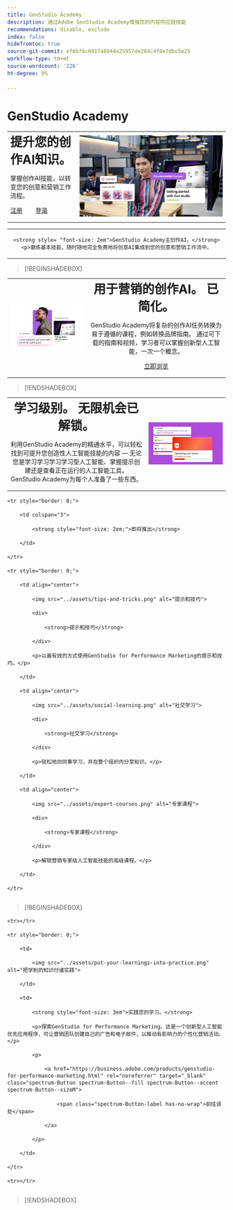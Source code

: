 ```yaml
---
title: GenStudio Academy
description: 通过Adobe GenStudio Academy增强您的内容供应链技能
recommendations: disable, exclude
index: false
hidefromtoc: true
source-git-commit: ef6bf8c691748844a25957de284c4f8e7dbc5e25
workflow-type: tm+mt
source-wordcount: '226'
ht-degree: 0%

---
```


# GenStudio Academy

<table>

 <tr style= "border: 0;">

  <td> <strong style= "font-size: 2em">提升您的创作AI知识。 </strong><p>掌握创作AI技能，以转变您的创意和营销工作流程。 <p><a href="https://learningmanager.adobe.com/accountiplogin?ipId=16970&amp;accesskey=c4988oojirhb5" rel="noreferrer" target="_blank" class="spectrum-Button spectrum-Button--fill spectrum-Button--accent spectrum-Button--sizeM"><span class="spectrum-Button-label has-no-wrap">注册</span></a>          <a href="https://genstudioacademy.adobelearningmanager.com/" rel="noreferrer" target="_blank" class="spectrum-Button spectrum-Button--fill spectrum-Button--accent spectrum-Button--sizeM"><span class="spectrum-Button-label has-no-wrap">登录</span></a></td>

  <td><img src="../assets/elevate-your-generative-ai-knowledge.png"></td>

 </tr>

</table>

<table>

 <tr style= "border: 0;">

  <td align="center">

    <strong style= "font-size: 2em">GenStudio Academy主创作AI。</strong><p>磨练基本技能，随时随地完全免费地将创意AI集成到您的创意和营销工作流中。

  </td>

 </tr>

</table>

>[!BEGINSHADEBOX]

<table>

 <tr style= "border: 0;">

  <td><img src="../assets/generative-ai-for-marketing-simplified.png"></td>

  <td align="center"> <strong style= "font-size: 2em">用于营销的创作AI。 已简化。</strong><p> GenStudio Academy将复杂的创作AI任务转换为易于遵循的课程，例如转换品牌指南。 通过可下载的指南和视频，学习者可以掌握创新型人工智能，一次一个概念。<p><a href="https://learningmanager.adobe.com/accountiplogin?ipId=16970&amp;accesskey=c4988oojirhb5" rel="noreferrer" target="_blank" class="spectrum-Button spectrum-Button--fill spectrum-Button--accent spectrum-Button--sizeM"><span class="spectrum-Button-label has-no-wrap">立即浏览</span></a></td>

 </tr>

</table>

>[!ENDSHADEBOX]

<table>

 <tr style= "border: 0;">

  <td align="center"> <strong style= "font-size: 2em">学习级别。 无限机会已解锁。</strong><p>利用GenStudio Academy的精通水平，可以轻松找到可提升您创造性人工智能技能的内容 — 无论您是学习学习学习学习型人工智能、掌握提示创建还是查看正在运行的人工智能工具。 GenStudio Academy为每个人准备了一些东西。</td>

  <td><img src="../assets/levels-of-learning.png"></td>

 </tr>

</table>


<table>

    <tr style="border: 0;">

        <td colspan="3">

            <strong style="font-size: 2em;">即将推出</strong>

        </td>

    </tr>

    <tr style="border: 0;">

        <td align="center">

            <img src="../assets/tips-and-tricks.png" alt="提示和技巧">

            <div>

                <strong>提示和技巧</strong>

            </div>

            <p>以最有效的方式使用GenStudio for Performance Marketing的提示和技巧。</p>

        </td>

        <td align="center">

            <img src="../assets/social-learning.png" alt="社交学习">

            <div>

                <strong>社交学习</strong>

            </div>

            <p>轻松地向同事学习，并在整个组织内分享知识。</p>

        </td>

        <td align="center">

            <img src="../assets/expert-courses.png" alt="专家课程">

            <div>

                <strong>专家课程</strong>

            </div>

            <p>解锁营销专家级人工智能技能的高级课程。</p>

        </td>

    </tr>

</table>

>[!BEGINSHADEBOX]

<table>

    <tr></tr>

    <tr style="border: 0;">

        <td>

            <img src="../assets/put-your-learnings-into-practice.png" alt="把学到的知识付诸实践">

        </td>

        <td>

            <strong style="font-size: 3em">实践您的学习。</strong>

            <p>探索GenStudio for Performance Marketing，这是一个创新型人工智能优先应用程序，可让营销团队创建自己的广告和电子邮件，以推动有影响力的个性化营销活动。</p>

            <p>

                <a href="https://business.adobe.com/products/genstudio-for-performance-marketing.html" rel="noreferrer" target="_blank" class="spectrum-Button spectrum-Button--fill spectrum-Button--accent spectrum-Button--sizeM">

                    <span class="spectrum-Button-label has-no-wrap">前往该处</span>

                </a>

            </p>

        </td>

    </tr>

    <tr></tr>

</table>

>[!ENDSHADEBOX]
